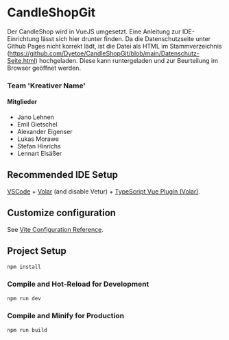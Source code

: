 # CandleShopGit

Der CandleShop wird in VueJS umgesetzt. Eine Anleitung zur IDE-Einrichtung lässt sich hier drunter finden. Da die Datenschutzseite unter Github Pages nicht korrekt lädt, ist die Datei als HTML im Stammverzeichnis (https://github.com/Dyetoe/CandleShopGit/blob/main/Datenschutz-Seite.html) hochgeladen. Diese kann runtergeladen und zur Beurteilung im Browser geöffnet werden.

### Team 'Kreativer Name'

#### Mitglieder
* Jano Lehnen
* Emil Gietschel
* Alexander Eigenser
* Lukas Morawe
* Stefan Hinrichs
* Lennart Elsäßer

## Recommended IDE Setup

[VSCode](https://code.visualstudio.com/) + [Volar](https://marketplace.visualstudio.com/items?itemName=Vue.volar) (and disable Vetur) + [TypeScript Vue Plugin (Volar)](https://marketplace.visualstudio.com/items?itemName=Vue.vscode-typescript-vue-plugin).

## Customize configuration

See [Vite Configuration Reference](https://vitejs.dev/config/).

## Project Setup

```sh
npm install
```

### Compile and Hot-Reload for Development

```sh
npm run dev
```

### Compile and Minify for Production

```sh
npm run build
```
